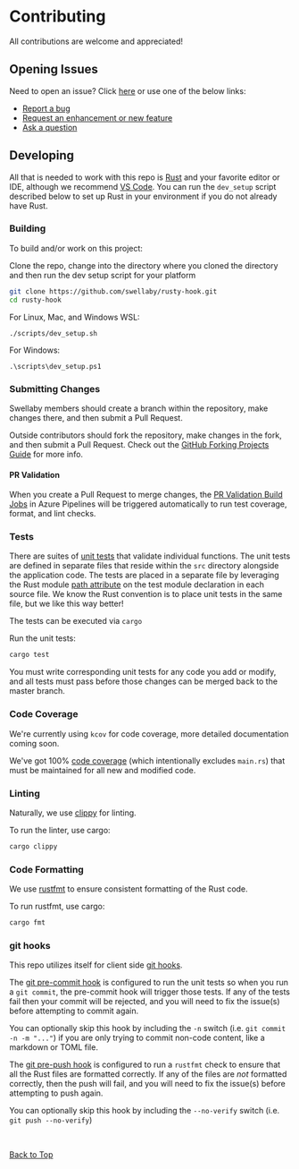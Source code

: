 # Contributing
All contributions are welcome and appreciated! 

## Opening Issues
Need to open an issue? Click [here][create-issue] or use one of the below links:

- [Report a bug][create-bug]
- [Request an enhancement or new feature][create-feature-request]
- [Ask a question][create-question]

## Developing
All that is needed to work with this repo is [Rust][rust] and your favorite editor or IDE, although we recommend [VS Code][vscode]. You can run the `dev_setup` script described below to set up Rust in your environment if you do not already have Rust.

### Building
To build and/or work on this project:

Clone the repo, change into the directory where you cloned the directory and then run the dev setup script for your platform

```sh     
git clone https://github.com/swellaby/rusty-hook.git
cd rusty-hook
```  

For Linux, Mac, and Windows WSL:
```
./scripts/dev_setup.sh
```

For Windows:
```
.\scripts\dev_setup.ps1
```

### Submitting Changes
Swellaby members should create a branch within the repository, make changes there, and then submit a Pull Request. 

Outside contributors should fork the repository, make changes in the fork, and then submit a Pull Request. Check out the [GitHub Forking Projects Guide][fork-guide-url] for more info.

#### PR Validation
When you create a Pull Request to merge changes, the [PR Validation Build Jobs][ci-pipeline-url] in Azure Pipelines will be triggered automatically to run test coverage, format, and lint checks. 

### Tests
There are suites of [unit tests][unit-test] that validate individual functions. The unit tests are defined in separate files that reside within the `src` directory alongside the application code. The tests are placed in a separate file by leveraging the Rust module [path attribute][path attribute] on the test module declaration in each source file. We know the Rust convention is to place unit tests in the same file, but we like this way better!

The tests can be executed via `cargo`

Run the unit tests:
```sh
cargo test
```  

You must write corresponding unit tests for any code you add or modify, and all tests must pass before those changes can be merged back to the master branch.

### Code Coverage
We're currently using `kcov` for code coverage, more detailed documentation coming soon.

We've got 100% [code coverage][codecov project] (which intentionally excludes `main.rs`) that must be maintained for all new and modified code.

### Linting
Naturally, we use [clippy][clippy] for linting.

To run the linter, use cargo:
```sh
cargo clippy
```  

### Code Formatting
We use [rustfmt][rustfmt] to ensure consistent formatting of the Rust code. 

To run rustfmt, use cargo:
```sh
cargo fmt
```

### git hooks
This repo utilizes itself for client side [git hooks][git hooks]. 

The [git pre-commit hook][pre-commit hook] is configured to run the unit tests so when you run a `git commit`, the pre-commit hook will trigger those tests. If any of the tests fail then your commit will be rejected, and you will need to fix the issue(s) before attempting to commit again.  

You can optionally skip this hook by including the `-n` switch (i.e. `git commit -n -m "..."`) if you are only trying to commit non-code content, like a markdown or TOML file.

The [git pre-push hook][pre-push hook] is configured to run a `rustfmt` check to ensure that all the Rust files are formatted correctly. If any of the files are *not* formatted correctly, then the push will fail, and you will need to fix the issue(s) before attempting to push again.

You can optionally skip this hook by including the `--no-verify` switch (i.e. `git push --no-verify`)  

<br /> 

[Back to Top][top]


[top]: CONTRIBUTING.md#contributing
[create-issue]: https://github.com/swellaby/rusty-hook/issues/new/choose
[create-bug]: https://github.com/swellaby/rusty-hook/issues/new?template=01_BUG.md
[create-feature-request]: https://github.com/swellaby/rusty-hook/issues/new?template=02_FEATURE_REQUEST.md
[create-question]: https://github.com/swellaby/rusty-hook/issues/new?template=03_QUESTION.md
[vscode]: https://code.visualstudio.com/
[rust]: https://www.rust-lang.org/
[fork-guide-url]: https://guides.github.com/activities/forking/
[ci-pipeline-url]: https://dev.azure.com/swellaby/OpenSource/_build?definitionId=49
[unit-test]: ../src
[path attribute]: https://doc.rust-lang.org/reference/items/modules.html#path-attribute
[codecov project]: https://codecov.io/gh/swellaby/rusty-hook
[clippy]: https://github.com/rust-lang/rust-clippy
[rustfmt]: https://github.com/rust-lang/rustfmt
[git hooks]: https://git-scm.com/docs/githooks#_hooks
[pre-commit hook]: https://git-scm.com/docs/githooks#_pre_commit
[pre-push hook]: https://git-scm.com/docs/githooks#_pre_push
